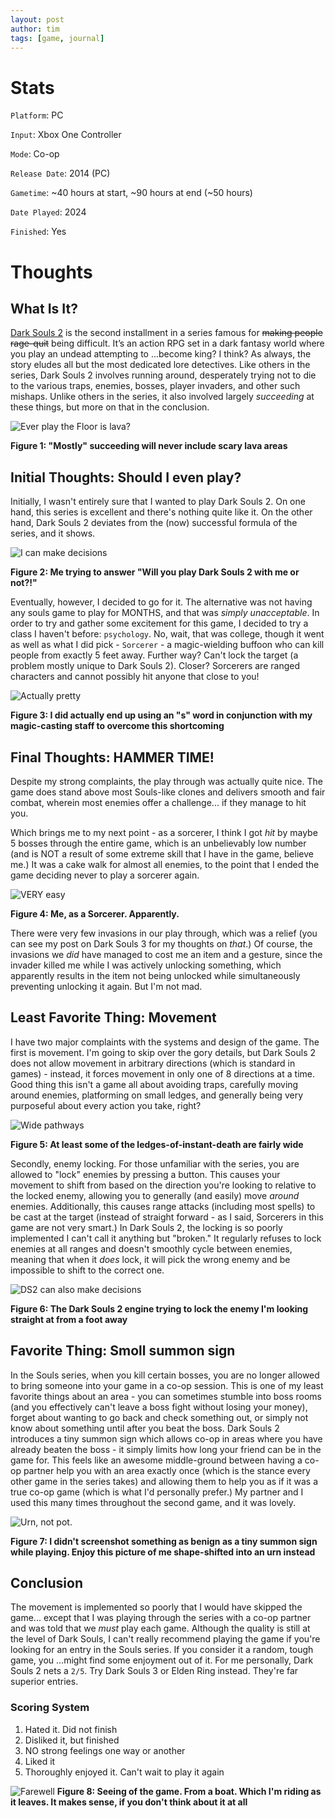 ```yaml
---
layout: post
author: tim
tags: [game, journal]
---
```

# Stats

`Platform`: PC

`Input`: Xbox One Controller

`Mode`: Co-op

`Release Date`: 2014 (PC)

`Gametime`: ~40 hours at start, ~90 hours at end (~50 hours)

`Date Played`: 2024

`Finished`: Yes
# Thoughts
## What Is It?
[Dark Souls 2](https://store.steampowered.com/app/335300/DARK_SOULS_II_Scholar_of_the_First_Sin/) is the second installment in a series famous for ~~making people rage-quit~~ being difficult. It’s an action RPG set in a dark fantasy world where you play an undead attempting to ...become king? I think? As always, the story eludes all but the most dedicated lore detectives. Like others in the series, Dark Souls 2 involves running around, desperately trying not to die to the various traps, enemies, bosses, player invaders, and other such mishaps. Unlike others in the series, it also involved largely _succeeding_ at these things, but more on that in the conclusion.

![Ever play the Floor is lava?](../assets/images/ds2/mostly_success.jpg)

**Figure 1: "Mostly" succeeding will never include scary lava areas**

## Initial Thoughts: Should I even play?
Initially, I wasn't entirely sure that I wanted to play Dark Souls 2.  On one hand, this series is excellent and there's nothing quite like it. On the other hand, Dark Souls 2 deviates from the (now) successful formula of the series, and it shows.

![I can make decisions](../assets/images/ds2/unsure.webp)

**Figure 2: Me trying to answer "Will you play Dark Souls 2 with me or not?!"**

Eventually, however, I decided to go for it. The alternative was not having any souls game to play for MONTHS, and that was _simply unacceptable_. In order to try and gather some excitement for this game, I decided to try a class I haven't before: `psychology`. No, wait, that was college, though it went as well as what I did pick - `Sorcerer` - a magic-wielding buffoon who can kill people from exactly 5 feet away. Further way? Can't lock the target (a problem mostly unique to Dark Souls 2). Closer? Sorcerers are ranged characters and cannot possibly hit anyone that close to you!

![Actually pretty](../assets/images/ds2/caster.jpg)

**Figure 3: I did actually end up using an "s" word in conjunction with my magic-casting staff to overcome this shortcoming**

## Final Thoughts: HAMMER TIME!
Despite my strong complaints, the play through was actually quite nice. The game does stand above most Souls-like clones and delivers smooth and fair combat, wherein most enemies offer a challenge... if they manage to hit you. 

Which brings me to my next point - as a sorcerer, I think I got _hit_ by maybe 5 bosses through the entire game, which is an unbelievably low number (and is NOT a result of some extreme skill that I have in the game, believe me.) It was a cake walk for almost all enemies, to the point that I ended the game deciding never to play a sorcerer again.

![VERY easy](../assets/images/ds2/notskill.webp)

**Figure 4: Me, as a Sorcerer. Apparently.**

There were very few invasions in our play through, which was a relief (you can see my post on Dark Souls 3 for my thoughts on _that_.) Of course, the invasions we _did_ have managed to cost me an item and a gesture, since the invader killed me while I was actively unlocking something, which apparently results in the item not being unlocked while simultaneously preventing unlocking it again. But I'm not mad.


## Least Favorite Thing: Movement
I have two major complaints with the systems and design of the game. The first is movement. I'm going to skip over the gory details, but Dark Souls 2 does not allow movement in arbitrary directions (which is standard in games) - instead, it forces movement in only one of 8 directions at a time.  Good thing this isn't a game all about avoiding traps, carefully moving around enemies, platforming on small ledges, and generally being very purposeful about every action you take, right?

![Wide pathways](../assets/images/ds2/ledges.jpg)

**Figure 5: At least some of the ledges-of-instant-death are fairly wide**

Secondly, enemy locking. For those unfamiliar with the series, you are allowed to "lock" enemies by pressing a button. This causes your movement to shift from based on the direction you're looking to relative to the locked enemy, allowing you to generally (and easily) move _around_ enemies. Additionally, this causes range attacks (including most spells) to be cast at the target (instead of straight forward - as I said, Sorcerers in this game are not very smart.)  In Dark Souls 2, the locking is so poorly implemented I can't call it anything but "broken." It regularly refuses to lock enemies at all ranges and doesn't smoothly cycle between enemies, meaning that when it _does_ lock, it will pick the wrong enemy and be impossible to shift to the correct one.

![DS2 can also make decisions](../assets/images/ds2/camera.jpg)

**Figure 6: The Dark Souls 2 engine trying to lock the enemy I'm looking straight at from a foot away**


## Favorite Thing: Smoll summon sign
In the Souls series, when you kill certain bosses, you are no longer allowed to bring someone into your game in a co-op session. This is one of my least favorite things about an area - you can sometimes stumble into boss rooms (and you effectively can't leave a boss fight without losing your money), forget about wanting to go back and check something out, or simply not know about something until after you beat the boss. Dark Souls 2 introduces a tiny summon sign which allows co-op in areas where you have already beaten the boss - it simply limits how long your friend can be in the game for. This feels like an awesome middle-ground between having a co-op partner help you with an area exactly once (which is the stance every other game in the series takes) and allowing them to help you as if it was a true co-op game (which is what I'd personally prefer.) My partner and I used this many times throughout the second game, and it was lovely.

![Urn, not pot.](../assets/images/ds2/pot.jpg)

**Figure 7: I didn't screenshot something as benign as a tiny summon sign while playing. Enjoy this picture of me shape-shifted into an urn instead**

## Conclusion
The movement is implemented so poorly that I would have skipped the game... except that I was playing through the series with a co-op partner and was told that we *must* play each game. Although the quality is still at the level of Dark Souls, I can't really recommend playing the game if you're looking for an entry in the Souls series. If you consider it a random, tough game, you ...might find some enjoyment out of it. For me personally, Dark Souls 2 nets a `2/5`. Try Dark Souls 3 or Elden Ring instead. They're far superior entries.

### Scoring System
1. Hated it. Did not finish
2. Disliked it, but finished
3. NO strong feelings one way or another
4. Liked it
5. Thoroughly enjoyed it. Can't wait to play it again

![Farewell](../assets/images/ds2/farewell.jpg)
**Figure 8: Seeing of the game. From a boat. Which I'm riding as it leaves. It makes sense, if you don't think about it at all**
